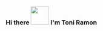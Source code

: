 ### Hi there  <img src="https://i.pinimg.com/originals/b9/37/12/b9371273ae94a946e92074d1b9696680.gif" alt="" data-canonical-src="https://i.pinimg.com/originals/b9/37/12/b9371273ae94a946e92074d1b9696680.gif" width="48" height="48" /> I'm Toni Ramon

<!--
**toniramon/toniramon** is a ✨ _special_ ✨ repository because its `README.md` (this file) appears on your GitHub profile.

Here are some ideas to get you started:

- 🔭 I’m currently working on ...
- 🌱 I’m currently learning ...
- 👯 I’m looking to collaborate on ...
- 🤔 I’m looking for help with ...
- 💬 Ask me about ...
- 📫 How to reach me: ...
- 😄 Pronouns: ...
- ⚡ Fun fact: ...
-->
